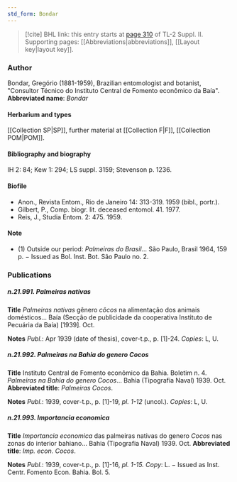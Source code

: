 ```yaml
---
std_form: Bondar
---
```


> [!cite] BHL link: this entry starts at [page 310](https://www.biodiversitylibrary.org/page/33265507) of TL-2 Suppl. II.
> Supporting pages: [[Abbreviations|abbreviations]], [[Layout key|layout key]].

### Author

Bondar, Gregório (1881-1959), Brazilian entomologist and botanist, "Consultor Técnico do Instituto Central de Fomento econômico da Baía". 
**Abbreviated name**: *Bondar*

#### Herbarium and types

[[Collection SP|SP]], further material at [[Collection F|F]], [[Collection POM|POM]].

#### Bibliography and biography

IH 2: 84; Kew 1: 294; LS suppl. 3159; Stevenson p. 1236.

#### Biofile

- Anon., Revista Entom., Rio de Janeiro 14: 313-319. 1959 (bibl., portr.).
- Gilbert, P., Comp. biogr. lit. deceased entomol. 41. 1977.
- Reis, J., Studia Entom. 2: 475. 1959.

#### Note

- (1) Outside our period: *Palmeiras do Brasil*... São Paulo, Brasil 1964, 159 p. − Issued as Bol. Inst. Bot. São Paulo no. 2.

### Publications

##### n.21.991. Palmeiras nativas

**Title**
*Palmeiras nativas* gênero *côcos* na alimentação dos animais domésticos... Baía (Secção de publicidade da cooperativa Instituto de Pecuária da Baía) \[1939\]. Oct.

**Notes**
*Publ*.: Apr 1939 (date of thesis), cover-t.p., p. \[1\]-24. *Copies*: L, U.

##### n.21.992. Palmeiras na Bahia do genero Cocos

**Title**
Instituto Central de Fomento econômico da Bahia. Boletim n. 4. *Palmeiras na Bahia do genero Cocos*... Bahia (Tipografia Naval) 1939. Oct.
**Abbreviated title**: *Palmeiras Cocos*.

**Notes**
*Publ*.: 1939, cover-t.p., p. \[1\]-19, *pl. 1-12* (uncol.). *Copies*: L, U.

##### n.21.993. Importancia economica

**Title**
*Importancia economica* das palmeiras nativas do genero *Cocos* nas zonas do interior bahiano... Bahia (Tipografia Naval) 1939. Oct.
**Abbreviated title**: *Imp. econ. Cocos*.

**Notes**
*Publ*.: 1939, cover-t.p., p. \[1\]-16, *pl. 1-15.* *Copy*: L. − Issued as Inst. Centr. Fomento Econ. Bahia. Bol. 5.

